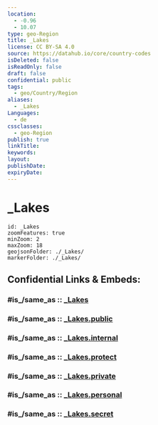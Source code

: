 ```yaml
---
location:
  - -0.96
  - 10.07
type: geo-Region
title: _Lakes
license: CC BY-SA 4.0
source: https://datahub.io/core/country-codes
isDeleted: false
isReadOnly: false
draft: false
confidential: public
tags:
  - geo/Country/Region
aliases:
  - _Lakes
Languages:
  - de
cssclasses:
  - geo-Region
publish: true
linkTitle:
keywords:
layout:
publishDate:
expiryDate:
---
```


# _Lakes

```leaflet
id: _Lakes
zoomFeatures: true 
minZoom: 2 
maxZoom: 18
geojsonFolder: ./_Lakes/
markerFolder: ./_Lakes/
```


## Confidential Links & Embeds: 

### #is_/same_as :: [_Lakes](/_Standards/Earth/Continent/Africa/Africa~Central/Gabon/Provinces~Gabon/Moyen-Ogooué/_Lakes.md) 

### #is_/same_as :: [_Lakes.public](/_public/Earth/Continent/Africa/Africa~Central/Gabon/Provinces~Gabon/Moyen-Ogooué/_Lakes.public.md) 

### #is_/same_as :: [_Lakes.internal](/_internal/Earth/Continent/Africa/Africa~Central/Gabon/Provinces~Gabon/Moyen-Ogooué/_Lakes.internal.md) 

### #is_/same_as :: [_Lakes.protect](/_protect/Earth/Continent/Africa/Africa~Central/Gabon/Provinces~Gabon/Moyen-Ogooué/_Lakes.protect.md) 

### #is_/same_as :: [_Lakes.private](/_private/Earth/Continent/Africa/Africa~Central/Gabon/Provinces~Gabon/Moyen-Ogooué/_Lakes.private.md) 

### #is_/same_as :: [_Lakes.personal](/_personal/Earth/Continent/Africa/Africa~Central/Gabon/Provinces~Gabon/Moyen-Ogooué/_Lakes.personal.md) 

### #is_/same_as :: [_Lakes.secret](/_secret/Earth/Continent/Africa/Africa~Central/Gabon/Provinces~Gabon/Moyen-Ogooué/_Lakes.secret.md)

